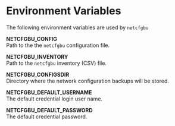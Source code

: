 # Environment Variables

The following environment variables are used by `netcfgbu`

**NETCFGBU_CONFIG**<br/>
Path to the the `netcfgbu` configuration file.

**NETCFGBU_INVENTORY**<br/>
Path to the `netcfgbu` inventory (CSV) file.

**NETCFGBU_CONFIGSDIR**<br/>
Directory where the network configuration backups will be stored.

**NETCFGBU_DEFAULT_USERNAME**<br/>
The default credential login user name.

**NETCFGBU_DEFAULT_PASSWORD**<br/>
The default credential password.
